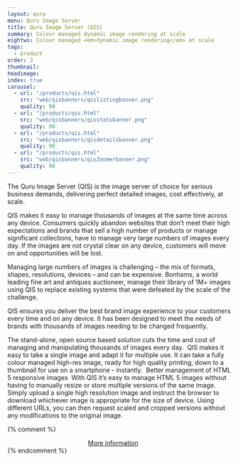 ```yaml
---
layout: quru
menu: Quru Image Server
title: Quru Image Server (QIS)
summary: Colour managed dynamic image rendering at scale
eightws: Colour managed <em>dynamic image rendering</em> at scale
tags:
  - product
order: 3
thumbnail:
headimage:
index: true
carousel:
  - url: "/products/qis.html"
    src: "web/qisbanners/qislistingbanner.png"
    quality: 90
  - url: "/products/qis.html"
    src: "web/qisbanners/qisstatsbanner.png"
    quality: 90
  - url: "/products/qis.html"
    src: "web/qisbanners/qisdetailsbanner.png"
    quality: 90
  - url: "/products/qis.html"
    src: "web/qisbanners/qisZoomerbanner.png"
    quality: 90
---
```


The Quru Image Server (QIS) is the image server of choice for serious business demands, delivering perfect detailed images, cost effectively, at scale.

QIS makes it easy to manage thousands of images at the same time across any device. Consumers quickly abandon websites that don’t meet their high expectations and brands that sell a high number of products or manage significant collections, have to manage very large numbers of images every day. If the images are not crystal clear on any device, customers will move on and opportunities will be lost. 

Managing large numbers of images is challenging – the mix of formats, shapes, resolutions, devices – and can be expensive. Bonhams, a world leading fine art and antiques auctioneer, manage their library of 1M+ images using QIS to replace existing systems that were defeated by the scale of the challenge. 

QIS ensures you deliver the best brand image experience to your customers every time and on any device. It has been designed to meet the needs of brands with thousands of images needing to be changed frequently.

The stand-alone, open source based solution cuts the time and cost of managing and manipulating thousands of images every day. 
QIS makes it easy to take a single image and adapt it for multiple use. It can take a fully colour managed high-res image, ready for high quality printing, down to a thumbnail for use on a smartphone - instantly. 
Better management of HTML 5 responsive images 
With QIS it’s easy to manage HTML 5 images without having to manually resize or store multiple versions of the same image. 
Simply upload a single high resolution image and instruct the browser to download whichever image is appropriate for the size of device. Using different URLs, you can then request scaled and cropped versions without any modifications to the original image. 


{% comment %}
<center><a href="https://qisphotos.github.io/" class="button" id="qis_for_business" style="margin-right: 2em;">More information</a></center>
{% endcomment %}
